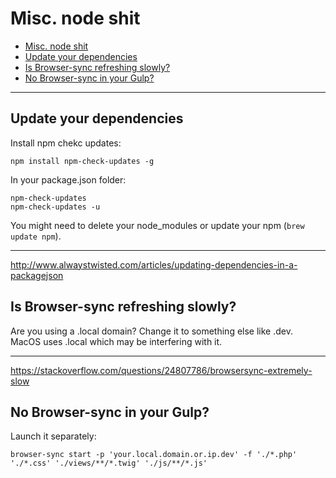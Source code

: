 # Misc. node shit

- [Misc. node shit](#misc-node-shit)
- [Update your dependencies](#update-your-dependencies)
- [Is Browser-sync refreshing slowly?](#is-browser-sync-refreshing-slowly)
- [No Browser-sync in your Gulp?](#no-browser-sync-in-your-gulp)

----

## Update your dependencies

Install npm chekc updates:
```
npm install npm-check-updates -g
```

In your package.json folder:

```
npm-check-updates
npm-check-updates -u
```

You might need to delete your node_modules or update your npm (`brew update npm`).

----

http://www.alwaystwisted.com/articles/updating-dependencies-in-a-packagejson


## Is Browser-sync refreshing slowly?

Are you using a .local domain? Change it to something else like .dev. MacOS uses .local which may be interfering with it.

----

https://stackoverflow.com/questions/24807786/browsersync-extremely-slow

## No Browser-sync in your Gulp?

Launch it separately:

```
browser-sync start -p 'your.local.domain.or.ip.dev' -f './*.php' './*.css' './views/**/*.twig' './js/**/*.js'
```
